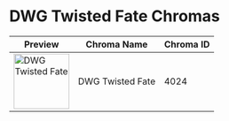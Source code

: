 # DWG Twisted Fate Chromas

| Preview | Chroma Name | Chroma ID |
|---|---|---|
| <img src='https://raw.communitydragon.org/latest/plugins/rcp-be-lol-game-data/global/default/v1/champion-chroma-images/4/4024.png' alt='DWG Twisted Fate' width='100'> | DWG Twisted Fate | 4024 |
